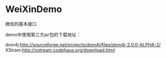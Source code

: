 # WeiXinDemo

微信的基本接口

demo中使用第三方jar包的下载地址：

dom4j:http://sourceforge.net/projects/dom4j/files/dom4j-2.0.0-ALPHA-2/
XStram:http://xstream.codehaus.org/download.html
